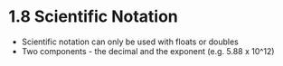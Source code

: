 # 1.8 Scientific Notation

- Scientific notation can only be used with floats or doubles
- Two components - the decimal and the exponent (e.g. 5.88 x 10^12)